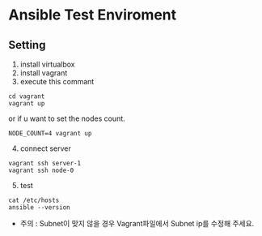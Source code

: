 # Ansible Test Enviroment
## Setting
1. install virtualbox
2. install vagrant
3. execute this commant
```
cd vagrant
vagrant up
```
or if u want to set the nodes count.
```
NODE_COUNT=4 vagrant up
```
4. connect server 
```
vagrant ssh server-1
vagrant ssh node-0
```

5. test
```
cat /etc/hosts
ansible --version
```


* 주의 : Subnet이 맞지 않을 경우 Vagrant파일에서 Subnet ip를 수정해 주세요. 
